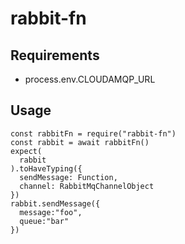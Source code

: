 # rabbit-fn

## Requirements

- process.env.CLOUDAMQP_URL

## Usage

```
const rabbitFn = require("rabbit-fn")
const rabbit = await rabbitFn()
expect(
  rabbit
).toHaveTyping({
  sendMessage: Function,
  channel: RabbitMqChannelObject
})
rabbit.sendMessage({
  message:"foo",
  queue:"bar"
})
```
